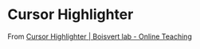 Cursor Highlighter
==================
From [Cursor Highlighter | Boisvert lab - Online Teaching](https://sites.google.com/site/boisvertlab/computer-stuff/online-teaching#h.6uj1pu69f7rt)
